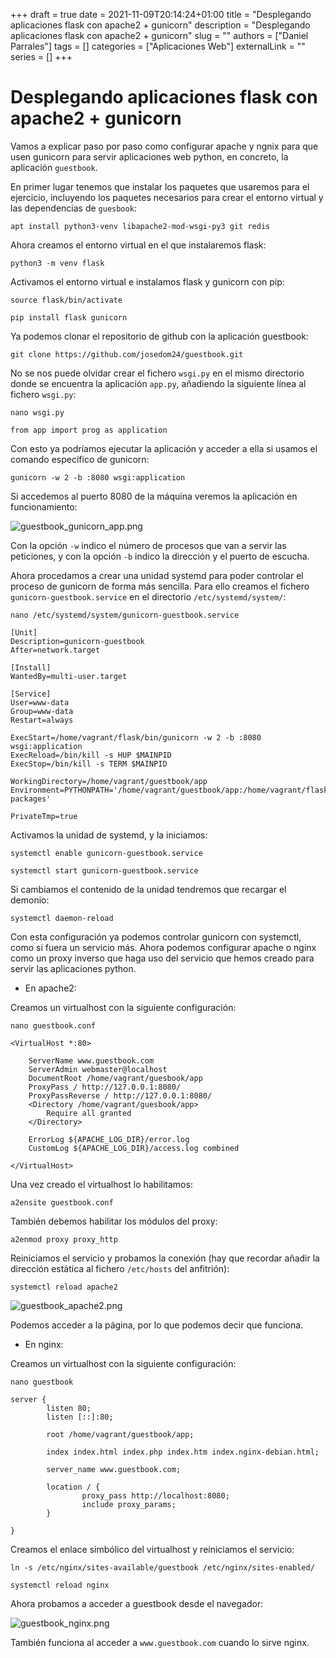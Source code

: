 +++ 
draft = true
date = 2021-11-09T20:14:24+01:00
title = "Desplegando aplicaciones flask con apache2 + gunicorn"
description = "Desplegando aplicaciones flask con apache2 + gunicorn"
slug = ""
authors = ["Daniel Parrales"]
tags = []
categories = ["Aplicaciones Web"]
externalLink = ""
series = []
+++

# Desplegando aplicaciones flask con apache2 + gunicorn

Vamos a explicar paso por paso como configurar apache y ngnix para que usen gunicorn para servir aplicaciones web python, en concreto, la aplicación `guestbook`.

En primer lugar tenemos que instalar los paquetes que usaremos para el ejercicio, incluyendo los paquetes necesarios para crear el entorno virtual y las dependencias de `guesbook`:

```
apt install python3-venv libapache2-mod-wsgi-py3 git redis
```

Ahora creamos el entorno virtual en el que instalaremos flask:

```
python3 -m venv flask
```

Activamos el entorno virtual e instalamos flask y gunicorn con pip:

```
source flask/bin/activate

pip install flask gunicorn
```

Ya podemos clonar el repositorio de github con la aplicación guestbook:

```
git clone https://github.com/josedom24/guestbook.git
```

No se nos puede olvidar crear el fichero `wsgi.py` en el mismo directorio donde se encuentra la aplicación `app.py`, añadiendo la siguiente línea al fichero `wsgi.py`:

```
nano wsgi.py

from app import prog as application
```

Con esto ya podríamos ejecutar la aplicación y acceder a ella si usamos el comando específico de gunicorn:

```
gunicorn -w 2 -b :8080 wsgi:application
```

Si accedemos al puerto 8080 de la máquina veremos la aplicación en funcionamiento:

![guestbook_gunicorn_app.png](/images/flask_apache2_gunicorn/guestbook_gunicorn_app.png)

Con la opción `-w` indico el número de procesos que van a servir las peticiones, y con la opción `-b` indico la dirección y el puerto de escucha.

Ahora procedamos a crear una unidad systemd para poder controlar el proceso de gunicorn de forma más sencilla. Para ello creamos el fichero `gunicorn-guestbook.service` en el directorio `/etc/systemd/system/`:

```
nano /etc/systemd/system/gunicorn-guestbook.service

[Unit]
Description=gunicorn-guestbook
After=network.target

[Install]
WantedBy=multi-user.target

[Service]
User=www-data
Group=www-data
Restart=always

ExecStart=/home/vagrant/flask/bin/gunicorn -w 2 -b :8080 wsgi:application
ExecReload=/bin/kill -s HUP $MAINPID
ExecStop=/bin/kill -s TERM $MAINPID

WorkingDirectory=/home/vagrant/guestbook/app
Environment=PYTHONPATH='/home/vagrant/guestbook/app:/home/vagrant/flask/lib/python3.9/site-packages'

PrivateTmp=true
```

Activamos la unidad de systemd, y la iniciamos:

```
systemctl enable gunicorn-guestbook.service

systemctl start gunicorn-guestbook.service
```

Si cambiamos el contenido de la unidad tendremos que recargar el demonio:

```
systemctl daemon-reload
```

Con esta configuración ya podemos controlar gunicorn con systemctl, como si fuera un servicio más. Ahora podemos configurar apache o nginx como un proxy inverso que haga uso del servicio que hemos creado para servir las aplicaciones python.

* En apache2:

Creamos un virtualhost con la siguiente configuración:

```
nano guestbook.conf

<VirtualHost *:80>

	ServerName www.guestbook.com
	ServerAdmin webmaster@localhost
	DocumentRoot /home/vagrant/guesbook/app
	ProxyPass / http://127.0.0.1:8080/
	ProxyPassReverse / http://127.0.0.1:8080/
	<Directory /home/vagrant/guesbook/app>
		Require all granted
	</Directory>

	ErrorLog ${APACHE_LOG_DIR}/error.log
	CustomLog ${APACHE_LOG_DIR}/access.log combined

</VirtualHost>
```

Una vez creado el virtualhost lo habilitamos:

```
a2ensite guestbook.conf
```

También debemos habilitar los módulos del proxy:

```
a2enmod proxy proxy_http
```

Reiniciamos el servicio y probamos la conexión (hay que recordar añadir la dirección estática al fichero `/etc/hosts` del anfitrión):

```
systemctl reload apache2
```

![guestbook_apache2.png](/images/flask_apache2_gunicorn/guestbook_apache2.png)

Podemos acceder a la página, por lo que podemos decir que funciona.


* En nginx:

Creamos un virtualhost con la siguiente configuración:

```
nano guestbook

server {
        listen 80;
        listen [::]:80;

        root /home/vagrant/guestbook/app;

        index index.html index.php index.htm index.nginx-debian.html;

        server_name www.guestbook.com;

        location / {
                proxy_pass http://localhost:8080;
                include proxy_params;
        }

}
```

Creamos el enlace simbólico del virtualhost y reiniciamos el servicio:

```
ln -s /etc/nginx/sites-available/guestbook /etc/nginx/sites-enabled/

systemctl reload nginx
```

Ahora probamos a acceder a guestbook desde el navegador:

![guestbook_nginx.png](/images/flask_apache2_gunicorn/guestbook_nginx.png)

También funciona al acceder a `www.guestbook.com` cuando lo sirve nginx.
